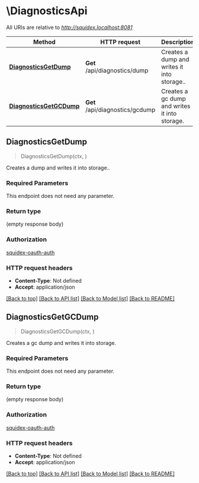 # \DiagnosticsApi

All URIs are relative to *http://squidex.localhost:8081*

Method | HTTP request | Description
------------- | ------------- | -------------
[**DiagnosticsGetDump**](DiagnosticsApi.md#DiagnosticsGetDump) | **Get** /api/diagnostics/dump | Creates a dump and writes it into storage..
[**DiagnosticsGetGCDump**](DiagnosticsApi.md#DiagnosticsGetGCDump) | **Get** /api/diagnostics/gcdump | Creates a gc dump and writes it into storage.



## DiagnosticsGetDump

> DiagnosticsGetDump(ctx, )

Creates a dump and writes it into storage..

### Required Parameters

This endpoint does not need any parameter.

### Return type

 (empty response body)

### Authorization

[squidex-oauth-auth](../README.md#squidex-oauth-auth)

### HTTP request headers

- **Content-Type**: Not defined
- **Accept**: application/json

[[Back to top]](#) [[Back to API list]](../README.md#documentation-for-api-endpoints)
[[Back to Model list]](../README.md#documentation-for-models)
[[Back to README]](../README.md)


## DiagnosticsGetGCDump

> DiagnosticsGetGCDump(ctx, )

Creates a gc dump and writes it into storage.

### Required Parameters

This endpoint does not need any parameter.

### Return type

 (empty response body)

### Authorization

[squidex-oauth-auth](../README.md#squidex-oauth-auth)

### HTTP request headers

- **Content-Type**: Not defined
- **Accept**: application/json

[[Back to top]](#) [[Back to API list]](../README.md#documentation-for-api-endpoints)
[[Back to Model list]](../README.md#documentation-for-models)
[[Back to README]](../README.md)

